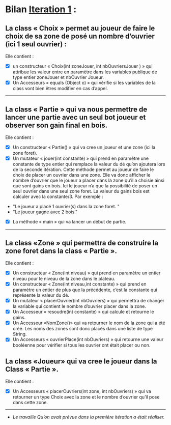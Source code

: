 # Bilan [Iteration 1](https://github.com/L3-Info-Miage-Universite-Cote-D-Azur/projetinfo-2019-stoneage-sai/milestone/1)  : 
## La class « Choix » permet au joueur de faire le choix de sa zone de posé un nombre d’ouvrier (ici 1 seul ouvrier) : 
Elle contient : 
- [X] un constructeur « Choix(int zoneJouer, int nbOuvriersJouer ) » qui attribue les valeur entre en paramètre dans les variables publique  de type entier  zoneJouer et nbOuvrier Joueur. 
- [X] Un Accesseurs « equals (Object o) » qui vérifie si les variables de la class vont bien êtres modifier en cas d’appel. 
-----------------------------------------------

## La class « Partie » qui va nous permettre de lancer une partie avec un seul bot joueur et observer son gain final en bois.
Elle contient : 
- [X] Un constructeur « Partie() » qui va cree un joueur et une zone (ici la zone foret). 
- [X] Un mutateur « jouer(int constante) » qui prend en paramètre une  constante de type entier qui remplace la valeur du dé qu’on ajoutera lors de la seconde itération. Cette méthode permet au joueur de faire le choix de placer un ouvrier dans une zone.
Elle va donc afficher le nombre d’ouvrier que le joueur a placer dans la zone qu’il a choisie ainsi que sont gains en bois. Ici le joueur n’a que la possibilité de poser un seul ouvrier dans une seul zone foret. La valeur du gains bois est calculer avec la constante/3.
Par exemple : 
- "Le joueur a placé 1 ouvrier(s) dans la zone foret. "
- "Le joueur gagne avec 2 bois."
- [X] La méthode « main » qui va lancer un début de partie. 

-----------------------------------------------

## La class «Zone » qui permettra de construire la zone foret dans la class « Partie ».
Elle contient :
- [X] Un constructeur « Zone(int niveau) » qui prend en paramètre un entier niveau pour le niveau de la zone dans le plateau. 
- [X] Un constructeur « Zone(int niveau,int constante) » qui prend en paramètre  un entier de plus que la précédente, c’est la constante qui représente la valeur du dé. 
- [X] Un mutateur « placerOuvrier(int nbOuvriers) » qui permettra de changer la variable qui contient le nombre d’ouvrier placer dans la zone. 
- [X] Un Accesseur « resoudre(int constante) » qui calcule et retourne le gains. 
- [X] Un Accesseur  «NomZone()» qui va retourner le nom de la zone qui a été créé. Les noms des zones sont donc placés dans une liste de type String. 
- [X] Un Accesseurs « ouvrierPlace(int nbOuvriers) » qui retourne une valeur booléenne pour vérifier si tous les ouvrier ont était placer ou non. 
 
## La class «Joueur» qui  va cree le joueur dans la Class « Partie ». 
Elle contient :
- [X] Un Accesseurs « placerOuvriers(int zone, int nbOuvriers) » qui va retourner un type Choix avec la zone et le nombre d’ouvrier qu’il pose dans cette zone. 
-----------------------------------------------
* *Le travaille Qu’on avait prévue dans la première itération a était réaliser.*
